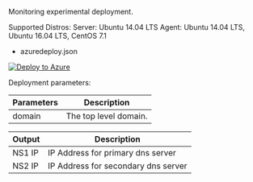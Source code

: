 Monitoring experimental deployment.

Supported Distros: 
Server: Ubuntu 14.04 LTS
Agent: Ubuntu 14.04 LTS, Ubuntu 16.04 LTS, CentOS 7.1

- azuredeploy.json

[![Deploy to Azure](http://azuredeploy.net/deploybutton.png)](https://portal.azure.com/#create/Microsoft.Template/uri/https%3A%2F%2Fraw.githubusercontent.com%2Fkarataliu%2Fxipdns%2Fmaster%2Fazuredeploy.json)

Deployment parameters:

| Parameters            | Description                                       |
| -------------         | -------------                                     |
| domain                | The top level domain.                             |

| Output                | Description                                       |
| -------------         | -------------                                     |
| NS1 IP                | IP Address for primary dns server                 |
| NS2 IP                | IP Address for secondary dns server               |

